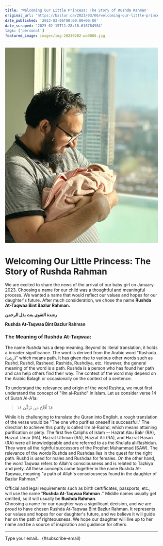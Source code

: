 ```yaml
---
title: 'Welcoming Our Little Princess: The Story of Rushda Rahman'
original_url: 'https://bazlur.ca/2023/03/06/welcoming-our-little-princess-the-story-of-rushda-rahman/'
date_published: '2023-03-06T00:00:00+00:00'
date_scraped: '2025-02-15T11:28:18.618784984'
tags: ['personal']
featured_image: images/img-20230202-wa0000.jpg
---
```


![](images/img-20230202-wa0000.jpg)

Welcoming Our Little Princess: The Story of Rushda Rahman
=========================================================

We are excited to share the news of the arrival of our baby girl on January 2023. Choosing a name for our child was a thoughtful and meaningful process. We wanted a name that would reflect our values and hopes for our daughter's future. After much consideration, we chose the name **Rushda At-Taqwaa Bint Bazlur Rahman.**

**رشدة التقوي بنت بذل الرحمن**

**Rushda At-Taqwaa Bint Bazlur Rahman**

### The Meaning of Rushda At-Taqwaa:

The name Rushda has a deep meaning. Beyond its literal translation, it holds a broader significance. The word is derived from the Arabic word "Rashada (رشد)" which means path. It has given rise to various other words such as Rushd, Rushdi, Rasheed, Rashida, Rushdiya, etc. However, the general meaning of the word is a path. Rushda is a person who has found her path and can help others find their way. The context of the word may depend on the Arabic Balagh or occasionally on the context of a sentence.

To understand the relevance and origin of the word Rushda, we must first understand the concept of "Ilm al-Rushd" in Islam. Let us consider verse 14 of Surah Al-A'la:
> قَدْ أَفْلَحَ مَن تَزَكَّىٰ ١٤

While it is challenging to translate the Quran into English, a rough translation of the verse would be "The one who purifies oneself is successful." The direction to achieve this purity is called Ilm al-Rushd, which means attaining purification or piety. The first five Caliphs of Islam -- Hazrat Abu Bakr (RA), Hazrat Umar (RA), Hazrat Uthman (RA), Hazrat Ali (RA), and Hazrat Hasan (RA) were all knowledgeable and are referred to as the Khulafa al-Rashidun. They were all the rightful successors of the Prophet Muhammad (SAW). The relevance of the words Rushda and Rushdaa lies in the quest for the right path. Rushd is used for males and Rushdaa for females. On the other hand, the word Taqwaa refers to Allah's consciousness and is related to Tazkiya and piety. All these concepts come together in the name Rushda At-Taqwaa, meaning "a path of Allah's consciousness found in the daughter of Bazlur Rahman."

Official and legal requirements such as birth certificates, passports, etc., will use the name "**Rushda At-Taqwaa Rahman** ." Middle names usually get omitted, so it will usually be **Rushda Rahman**.  
Choosing a name for our daughter was a significant decision, and we are proud to have chosen Rushda At-Taqwaa Bint Bazlur Rahman. It represents our values and hopes for our daughter's future, and we believe it will guide her on the path of righteousness. We hope our daughter will live up to her name and be a source of inspiration and guidance for others.

*** ** * ** ***

Type your email... {#subscribe-email}
